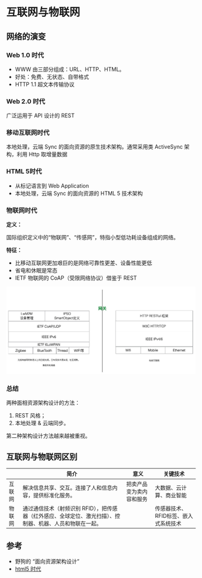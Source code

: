 # 互联网与物联网

## 网络的演变

### Web 1.0 时代

- WWW 由三部分组成：URL、HTTP、HTML。
- 好处：免费、无状态、自带格式
- HTTP 1.1 超文本传输协议

### Web 2.0 时代

广泛运用于 API 设计的 REST

### 移动互联网时代

本地处理，云端 Sync 的面向资源的原生技术架构。通常采用类 ActiveSync 架构，利用 Http 取增量数据

### HTML 5时代

- 从标记语言到 Web Application
- 本地处理，云端 Sync 的面向资源的 HTML 5 技术架构

### 物联网时代

**定义：**

国际组织定义中的“物联网”、“传感网”，特指小型低功耗设备组成的网络。

**特征：**

- 比移动互联网更加艰巨的是网络可靠性更差、设备性能更低
- 省电和休眠是常态
- IETF 物联网的 CoAP（受限网络协议）借鉴于 REST

![对比IETF物联网 CoAP 和 传统互联网 REST](../img/ietf-coap.png)

### 总结

两种面相资源架构设计的方法：

1. REST 风格；
2. 本地处理 & 云端同步。

第二种架构设计方法越来越被重视。

## 互联网与物联网区别

|      | 简介                                       | 意义           | 关键技术                 |
| ---- | ---------------------------------------- | ------------ | -------------------- |
| 互联网  | 解决信息共享、交互。连接了人和信息内容，提供标准化服务。             | 把卖产品变为卖内容和服务 | 大数据、云计算、商业智能         |
| 物联网  | 通过通信技术（射频识别 RFID），把传感器（红外感应、全球定位、激光扫描）、控制器、机器、人员和物联在一起。 |              | 传感器技术、RFID标签、嵌入式系统技术 |

## 参考

- 野狗的 “面向资源架构设计”
- [html5 时代](../html/html5.html)